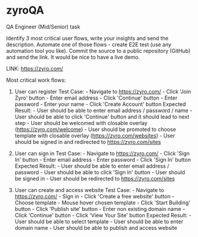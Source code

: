 # zyroQA
QA Engineer (Mid/Senior) task

Identify 3 most critical user flows, write your insights and send the description.
Automate one of those flows - create E2E test (use any automation tool you like).
Commit the source to a public repository (GitHub) and send the link.
It would be nice to have a live demo.

LINK:
https://zyro.com/

Most critical work flows:

1. User can register
	Test Case:
  		- Navigate to https://zyro.com/
  		- Click 'Join Zyro' button
  		- Enter email address
  		- Click 'Continue' button
  		- Enter password
  		- Enter your name
  		- Click 'Create Account' button
	Expected Result:
  		- User should be able to enter email address / password / name
  		- User should be able to click 'Continue' button and it should lead to next step
  		- User should be welcomed with closable overlay (https://zyro.com/welcome)
  		- User should be promoted to choose template with closable overlay (https://zyro.com/websites)
  		- User should be signed in and redirected to https://zyro.com/sites
  
2. User can sign in
	Test Case:
 		- Navigate to https://zyro.com/
 		- Click 'Sign In' button
 		- Enter email address
 		- Enter password
 		- Click 'Sign In' button
	Expected Result:
 		- User should be able to enter email address / password
 		- User should be able to click 'Sign In' button
 		- User should be signed in
 		- User should be redirected to https://zyro.com/sites
 		
3. User can create and access website
	Test Case:
		- Navigate to https://zyro.com/
		- Sign in
		- Click 'Create a free website' button
		- Choose template
		- Mouse hover chosen template
		- Click 'Start Building' button
		- Click 'Publish site' button
		- Enter non existing domain name
		- Click 'Continue' button
		- Click 'View Your Site' button
	Expected Result:
		- User should be able to select template
		- User should be able to enter domain name
		- User should be able to publish and access website